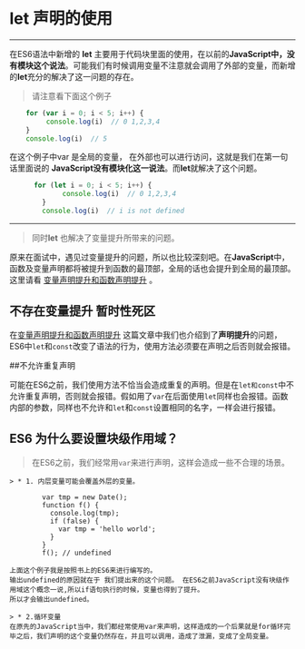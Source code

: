 # let 声明的使用
----------------
在ES6语法中新增的 **let**  主要用于代码块里面的使用，在以前的**JavaScript中，没有模块这个说法**。可能我们有时候调用变量不注意就会调用了外部的变量，而新增的**let**充分的解决了这一问题的存在。

> 请注意看下面这个例子
```javascript
    for (var i = 0; i < 5; i++) {
         console.log(i)  // 0 1,2,3,4
    }
    console.log(i)  // 5
```
在这个例子中var 是全局的变量， 在外部也可以进行访问，这就是我们在第一句话里面说的 **JavaScript没有模块化这一说法**。而**let**就解决了这个问题。
```javascript
      for (let i = 0; i < 5; i++) {
             console.log(i)  // 0 1,2,3,4
        }
        console.log(i)  // i is not defined
```
--------------------------

> 同时**let** 也解决了变量提升所带来的问题。

原来在面试中，遇见过变量提升的问题，所以也比较深刻吧。在**JavaScript**中，函数及变量声明都将被提升到函数的最顶部，全局的话也会提升到全局的最顶部。这里请看 [变量声明提升和函数声明提升](https://github.com/liu33286821/ES6/blob/master/%E5%8F%98%E9%87%8F%E5%A3%B0%E6%98%8E%E6%8F%90%E5%8D%87%E5%92%8C%E5%87%BD%E6%95%B0%E5%A3%B0%E6%98%8E%E6%8F%90%E5%8D%87.md) 。

## 不存在变量提升 暂时性死区

在[变量声明提升和函数声明提升](https://github.com/liu33286821/ES6/blob/master/%E5%8F%98%E9%87%8F%E5%A3%B0%E6%98%8E%E6%8F%90%E5%8D%87%E5%92%8C%E5%87%BD%E6%95%B0%E5%A3%B0%E6%98%8E%E6%8F%90%E5%8D%87.md) 这篇文章中我们也介绍到了**声明提升**的问题，ES6中```let```和```const```改变了语法的行为，使用方法必须要在声明之后否则就会报错。

##不允许重复声明

可能在ES6之前，我们使用方法不恰当会造成重复的声明。但是在```let和const```中不允许重复声明，否则就会报错。假如用了```var```在后面使用```let```同样也会报错。函数内部的参数，同样也不允许和```let```和```const```设置相同的名字，一样会进行报错。


## ES6 为什么要设置块级作用域？

> 在ES6之前，我们经常用```var```来进行声明，这样会造成一些不合理的场景。

    > * 1. 内层变量可能会覆盖外层的变量。
```
        var tmp = new Date();
        function f() {
          console.log(tmp);
          if (false) {
            var tmp = 'hello world';
          }
        }
        f(); // undefined
```
    上面这个例子我是按照书上的ES6来进行编写的。
    输出undefined的原因就在于 我们提出来的这个问题。 在ES6之前JavaScript没有块级作用域这个概念一说,所以if语句执行的时候，变量也得到了提升。
    所以才会输出undefined。

    > * 2.循环变量
    在原先的JavaScript当中，我们都经常使用var来声明，这样造成的一个后果就是for循环完毕之后，我们声明的这个变量仍然存在，并且可以调用，造成了泄漏，变成了全局变量。
